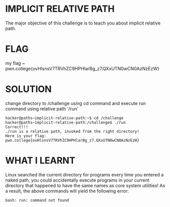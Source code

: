 
# IMPLICIT RELATIVE PATH

The major objective of this challenge is to teach you about implicit relative path.

# FLAG 

my flag ~ pwn.college{ovHlsnsV7TRVhZC9HPHlarBg_z7.QXxUTN0wCN0AzNzEzW} 

# SOLUTION

change directory to  /challenge using cd command and execute run command using relative path '/run'

```
hacker@paths~implicit-relative-path:~$ cd /challenge
hacker@paths~implicit-relative-path:/challenge$ ./run
Correct!!!
./run is a relative path, invoked from the right directory!
Here is your flag:
pwn.college{ovHlsnsV7TRVhZC9HPHlarBg_z7.QXxUTN0wCN0AzNzEzW}
```


# WHAT I LEARNT

Linux searched the current directory for programs every time you entered a naked path, you could accidentally execute programs in your current directory that happened to have the same names as core system utilities! As a result, the above commands will yield the following error:

```
bash: run: command not found
```






